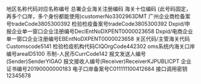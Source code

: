 地区名称代码对应名称编号   总署企业海关注册编码 海关十位编码 (此号码固定，再多个口岸，多个身份都能使用)customerNo3302963DMT   广州企业商检备案号tradeCode3805300392   检验检疫备案号tradeCode3805300392   Dxpid/申报企业单一窗口企业注册编号DeclEntNoDXPENT0000023658   Dxpid/电商企业单一窗口企业注册编号EBEntNoDXPENT0000023658   关区代码/主管海关代码Customscode5141    检验检疫机构代码CIQOrgCode442302   oms系统内海关口岸编号areaID5100   币制-人民币CurrCode142    报文发送人编号(Sender)SenderYIGAO   报文接收人编号(Receiver)ReceiverKJPUBLICPT   企业证书编号20190000000183   电子口岸备案号C011111100412684   接口调用密钥12345678